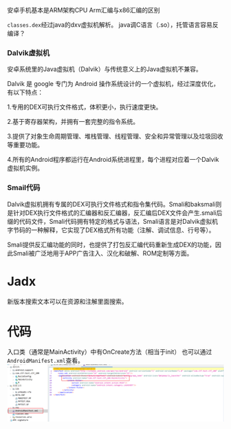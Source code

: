 
安卓手机基本是ARM架构CPU
Arm汇编与x86汇编的区别



`classes.dex`经过java的dxv虚拟机解析。
java调C语言（.so），托管语言容易反编译？
### Dalvik虚拟机

安卓系统里的Java虚拟机（Dalvik）与传统意义上的Java虚拟机不兼容。

Dalvik 是 google 专门为 Android 操作系统设计的一个虚拟机，经过深度优化，有以下特点：

1.专用的DEX可执行文件格式，体积更小，执行速度更快。 

2.基于寄存器架构，并拥有一套完整的指令系统。

3.提供了对象生命周期管理、堆栈管理、线程管理、安全和异常管理以及垃圾回收等重要功能。

4.所有的Android程序都运行在Android系统进程里，每个进程对应着一个Dalvik虚拟机实例。

### Smail代码
Dalvik虚拟机拥有专属的DEX可执行文件格式和指令集代码。Smali和baksmali则是针对DEX执行文件格式的汇编器和反汇编器，反汇编后DEX文件会产生.smali后缀的代码文件，Smali代码拥有特定的格式与语法，Smali语言是对Dalvik虚拟机字节码的一种解释，它实现了DEX格式所有功能（注解、调试信息、行号等）。

Smali提供反汇编功能的同时，也提供了打包反汇编代码重新生成DEX的功能，因此Smali被广泛地用于APP广告注入、汉化和破解、ROM定制等方面。




# Jadx

新版本搜索文本可以在资源和注解里面搜索。

# 代码

入口类（通常是MainActivity）中有OnCreate方法（相当于init）
也可以通过`AndroidManifest.xml`查看。
![](../attachments/Pasted%20image%2020230904095851.png)
